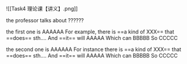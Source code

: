 ![[Task4 理论课【讲义】.png]]



the professor talks about ??????

the first one is AAAAAA
For example,
there is ==a kind of XXX== that ==does== sth....
And ==it== will AAAAA
Which can BBBBB
So CCCCC

the second one is AAAAAA
For instance
there is ==a kind of XXX== that ==does== sth....
And ==it== will AAAAA
Which can BBBBB
So CCCCC
